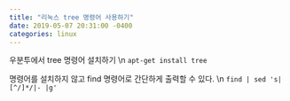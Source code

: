 ```yaml
---
title: "리눅스 tree 명령어 사용하기"
date: 2019-05-07 20:31:00 -0400
categories: linux
---
```

우분투에서 tree 명령어 설치하기 \n
`apt-get install tree`

명령어를 설치하지 않고 find 명령어로 간단하게 출력할 수 있다. \n
`find | sed 's|[^/]*/|- |g'`


    
